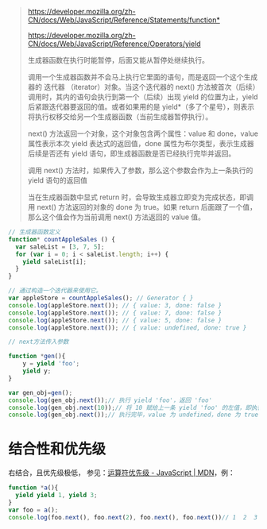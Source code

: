 > <https://developer.mozilla.org/zh-CN/docs/Web/JavaScript/Reference/Statements/function*>
>
> <https://developer.mozilla.org/zh-CN/docs/Web/JavaScript/Reference/Operators/yield>
>
> 生成器函数在执行时能暂停，后面又能从暂停处继续执行。
>
> 调用一个生成器函数并不会马上执行它里面的语句，而是返回一个这个生成器的 迭代器 （iterator）对象。当这个迭代器的 next() 方法被首次（后续）调用时，其内的语句会执行到第一个（后续）出现 yield 的位置为止，yield 后紧跟迭代器要返回的值。或者如果用的是 yield\*（多了个星号），则表示将执行权移交给另一个生成器函数（当前生成器暂停执行）。
>
> next() 方法返回一个对象，这个对象包含两个属性：value 和 done，value 属性表示本次 yield 表达式的返回值，done 属性为布尔类型，表示生成器后续是否还有 yield 语句，即生成器函数是否已经执行完毕并返回。
>
> 调用 next() 方法时，如果传入了参数，那么这个参数会作为上一条执行的  yield 语句的返回值
>
> 当在生成器函数中显式 return 时，会导致生成器立即变为完成状态，即调用 next() 方法返回的对象的 done 为 true。如果 return 后面跟了一个值，那么这个值会作为当前调用 next() 方法返回的 value 值。

```javascript
// 生成器函数定义
function* countAppleSales () {
  var saleList = [3, 7, 5];
  for (var i = 0; i < saleList.length; i++) {
    yield saleList[i];
  }
}

// 通过构造一个迭代器来使用它。
var appleStore = countAppleSales(); // Generator { }
console.log(appleStore.next()); // { value: 3, done: false }
console.log(appleStore.next()); // { value: 7, done: false }
console.log(appleStore.next()); // { value: 5, done: false }
console.log(appleStore.next()); // { value: undefined, done: true }

// next方法传入参数

function *gen(){
    y = yield 'foo';
    yield y;
}

var gen_obj=gen();
console.log(gen_obj.next());// 执行 yield 'foo'，返回 'foo'
console.log(gen_obj.next(10));// 将 10 赋给上一条 yield 'foo' 的左值，即执行 y=10，返回 10
console.log(gen_obj.next());// 执行完毕，value 为 undefined，done 为 true
```

# 结合性和优先级

右结合，且优先级极低， 参见：[运算符优先级 - JavaScript | MDN](https://developer.mozilla.org/zh-CN/docs/Web/JavaScript/Reference/Operators/Operator_Precedence)，例：

```javascript
function *a(){
  yield yield 1, yield 3;
}
var foo = a();
console.log(foo.next(), foo.next(2), foo.next(), foo.next())// 1  2  3 undefined
```
